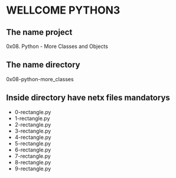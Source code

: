 #                        WELLCOME PYTHON3

## The name project

0x08. Python - More Classes and Objects

## The name directory

0x08-python-more_classes

## Inside directory have netx files mandatorys

* 0-rectangle.py
* 1-rectangle.py
* 2-rectangle.py
* 3-rectangle.py
* 4-rectangle.py
* 5-rectangle.py
* 6-rectangle.py
* 7-rectangle.py
* 8-rectangle.py
* 9-rectangle.py


